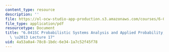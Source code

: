 ```yaml
---
content_type: resource
description: ''
file: https://ol-ocw-studio-app-production.s3.amazonaws.com/courses/6-041sc-probabilistic-systems-analysis-and-applied-probability-fall-2013/4a53a0a478c81bdc6e341a7c52f45f78_MIT6_041SCF13_lec17_300k.pdf
file_type: application/pdf
resourcetype: Document
title: "6.041SC Probabilistic Systems Analysis and Applied Probability, Fall 2013Transcript\
  \ \u2013 Lecture 17"
uid: 4a53a0a4-78c8-1bdc-6e34-1a7c52f45f78
---
```

